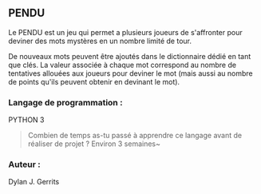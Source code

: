 ## PENDU
Le PENDU est un jeu qui permet a plusieurs joueurs de s'affronter pour deviner des mots mystères en un nombre limité de tour.

De nouveaux mots peuvent être ajoutés dans le dictionnaire dédié en tant que clés. La valeur associée à chaque mot correspond au nombre de tentatives allouées aux joueurs pour deviner le mot (mais aussi au nombre de points qu'ils peuvent obtenir en devinant le mot).

### Langage de programmation :
PYTHON 3
> Combien de temps as-tu passé à apprendre ce langage avant de réaliser de projet ? Environ 3 semaines~

### Auteur :  
Dylan J. Gerrits